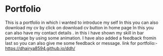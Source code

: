 # Portfolio
This is a portfolio in which i wanted to introduce my self In this you can also download my cv by click on download cv button in home page In this you can also have my contact details . in this i have shown my skill in bar percentage by using some animation. I have also added a feedback fromin last so you can also give me some feedback or message. link for portfolio:- https://dhairya8594.github.io/ddh/

